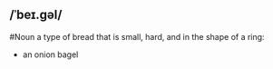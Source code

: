 ## /ˈbeɪ.ɡəl/
#Noun
a type of bread that is small, hard, and in the shape of a ring:

- an onion bagel